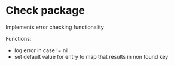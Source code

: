 # Check package

Implements error checking functionality

Functions:
- log error in case != nil
- set default value for entry to map that results in
non found key
